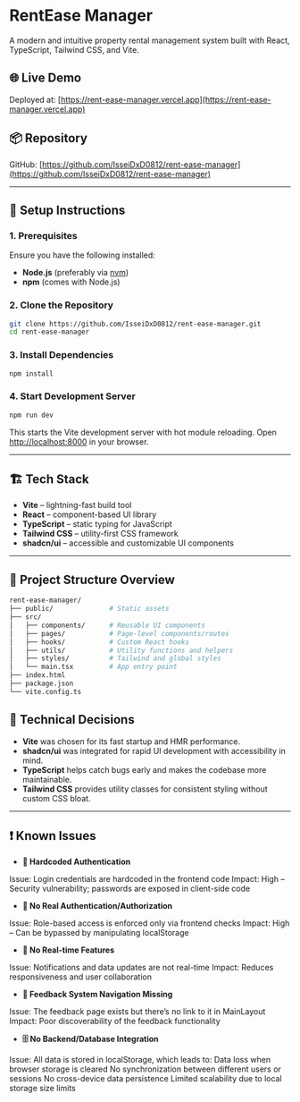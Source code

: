 
# RentEase Manager

A modern and intuitive property rental management system built with React, TypeScript, Tailwind CSS, and Vite.

## 🌐 Live Demo

Deployed at: [https://rent-ease-manager.vercel.app](https://rent-ease-manager.vercel.app)

## 📦 Repository

GitHub: [https://github.com/IsseiDxD0812/rent-ease-manager](https://github.com/IsseiDxD0812/rent-ease-manager)

---

## 🚀 Setup Instructions

### 1. Prerequisites

Ensure you have the following installed:

- **Node.js** (preferably via [nvm](https://github.com/nvm-sh/nvm))
- **npm** (comes with Node.js)

### 2. Clone the Repository

```bash
git clone https://github.com/IsseiDxD0812/rent-ease-manager.git
cd rent-ease-manager
````

### 3. Install Dependencies

```bash
npm install
```

### 4. Start Development Server

```bash
npm run dev
```

This starts the Vite development server with hot module reloading. Open [http://localhost:8000](http://localhost:8000) in your browser.

---

## 🏗️ Tech Stack

* **Vite** – lightning-fast build tool
* **React** – component-based UI library
* **TypeScript** – static typing for JavaScript
* **Tailwind CSS** – utility-first CSS framework
* **shadcn/ui** – accessible and customizable UI components

---

## 📁 Project Structure Overview

```bash
rent-ease-manager/
├── public/              # Static assets
├── src/
│   ├── components/      # Reusable UI components
│   ├── pages/           # Page-level components/routes
│   ├── hooks/           # Custom React hooks
│   ├── utils/           # Utility functions and helpers
│   ├── styles/          # Tailwind and global styles
│   └── main.tsx         # App entry point
├── index.html
├── package.json
└── vite.config.ts
```




## 🧠 Technical Decisions

* **Vite** was chosen for its fast startup and HMR performance.
* **shadcn/ui** was integrated for rapid UI development with accessibility in mind.
* **TypeScript** helps catch bugs early and makes the codebase more maintainable.
* **Tailwind CSS** provides utility classes for consistent styling without custom CSS bloat.

---

## ❗ Known Issues

* **🔐 Hardcoded Authentication**

Issue: Login credentials are hardcoded in the frontend code
Impact: High – Security vulnerability; passwords are exposed in client-side code


* **🧾 No Real Authentication/Authorization**

Issue: Role-based access is enforced only via frontend checks
Impact: High – Can be bypassed by manipulating localStorage


* **🔄 No Real-time Features**

Issue: Notifications and data updates are not real-time
Impact: Reduces responsiveness and user collaboration

* **🧭 Feedback System Navigation Missing**

Issue: The feedback page exists but there’s no link to it in MainLayout
Impact: Poor discoverability of the feedback functionality

* **🗄️ No Backend/Database Integration**

Issue: All data is stored in localStorage, which leads to:
Data loss when browser storage is cleared
No synchronization between different users or sessions
No cross-device data persistence
Limited scalability due to local storage size limits


